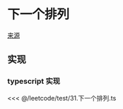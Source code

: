 # 下一个排列
[来源](https://leetcode.cn/problems/next-permutation/)

## 实现

### typescript 实现

<<< @/leetcode/test/31.下一个排列.ts

